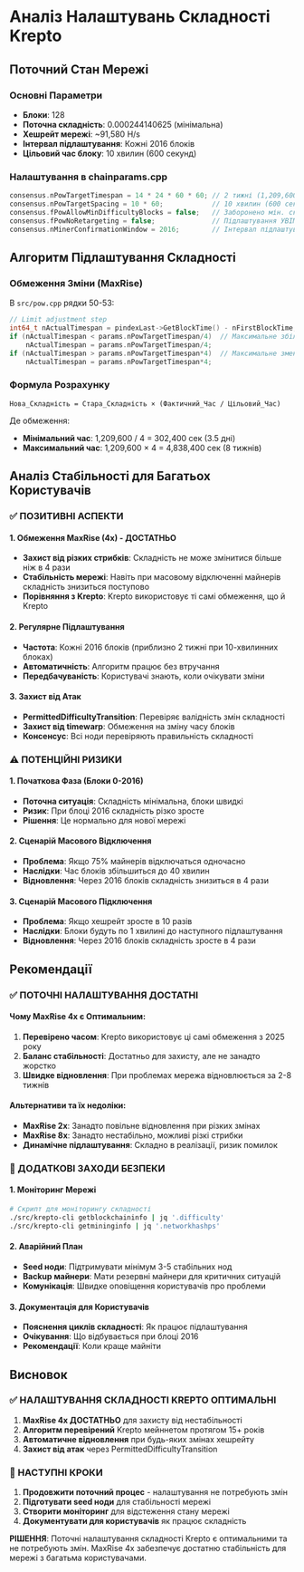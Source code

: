 # Аналіз Налаштувань Складності Krepto

## Поточний Стан Мережі

### Основні Параметри
- **Блоки**: 128
- **Поточна складність**: 0.000244140625 (мінімальна)
- **Хешрейт мережі**: ~91,580 H/s
- **Інтервал підлаштування**: Кожні 2016 блоків
- **Цільовий час блоку**: 10 хвилин (600 секунд)

### Налаштування в chainparams.cpp
```cpp
consensus.nPowTargetTimespan = 14 * 24 * 60 * 60; // 2 тижні (1,209,600 сек)
consensus.nPowTargetSpacing = 10 * 60;            // 10 хвилин (600 сек)
consensus.fPowAllowMinDifficultyBlocks = false;   // Заборонено мін. складність
consensus.fPowNoRetargeting = false;              // Підлаштування УВІМКНЕНО
consensus.nMinerConfirmationWindow = 2016;        // Інтервал підлаштування
```

## Алгоритм Підлаштування Складності

### Обмеження Зміни (MaxRise)
В `src/pow.cpp` рядки 50-53:
```cpp
// Limit adjustment step
int64_t nActualTimespan = pindexLast->GetBlockTime() - nFirstBlockTime;
if (nActualTimespan < params.nPowTargetTimespan/4)  // Максимальне збільшення в 4 рази
    nActualTimespan = params.nPowTargetTimespan/4;
if (nActualTimespan > params.nPowTargetTimespan*4)  // Максимальне зменшення в 4 рази
    nActualTimespan = params.nPowTargetTimespan*4;
```

### Формула Розрахунку
```
Нова_Складність = Стара_Складність × (Фактичний_Час / Цільовий_Час)
```

Де обмеження:
- **Мінімальний час**: 1,209,600 / 4 = 302,400 сек (3.5 дні)
- **Максимальний час**: 1,209,600 × 4 = 4,838,400 сек (8 тижнів)

## Аналіз Стабільності для Багатьох Користувачів

### ✅ ПОЗИТИВНІ АСПЕКТИ

#### 1. Обмеження MaxRise (4x) - ДОСТАТНЬО
- **Захист від різких стрибків**: Складність не може змінитися більше ніж в 4 рази
- **Стабільність мережі**: Навіть при масовому відключенні майнерів складність знизиться поступово
- **Порівняння з Krepto**: Krepto використовує ті самі обмеження, що й Krepto

#### 2. Регулярне Підлаштування
- **Частота**: Кожні 2016 блоків (приблизно 2 тижні при 10-хвилинних блоках)
- **Автоматичність**: Алгоритм працює без втручання
- **Передбачуваність**: Користувачі знають, коли очікувати зміни

#### 3. Захист від Атак
- **PermittedDifficultyTransition**: Перевіряє валідність змін складності
- **Захист від timewarp**: Обмеження на зміну часу блоків
- **Консенсус**: Всі ноди перевіряють правильність складності

### ⚠️ ПОТЕНЦІЙНІ РИЗИКИ

#### 1. Початкова Фаза (Блоки 0-2016)
- **Поточна ситуація**: Складність мінімальна, блоки швидкі
- **Ризик**: При блоці 2016 складність різко зросте
- **Рішення**: Це нормально для нової мережі

#### 2. Сценарій Масового Відключення
- **Проблема**: Якщо 75% майнерів відключаться одночасно
- **Наслідки**: Час блоків збільшиться до 40 хвилин
- **Відновлення**: Через 2016 блоків складність знизиться в 4 рази

#### 3. Сценарій Масового Підключення
- **Проблема**: Якщо хешрейт зросте в 10 разів
- **Наслідки**: Блоки будуть по 1 хвилині до наступного підлаштування
- **Відновлення**: Через 2016 блоків складність зросте в 4 рази

## Рекомендації

### ✅ ПОТОЧНІ НАЛАШТУВАННЯ ДОСТАТНІ

#### Чому MaxRise 4x є Оптимальним:
1. **Перевірено часом**: Krepto використовує ці самі обмеження з 2025 року
2. **Баланс стабільності**: Достатньо для захисту, але не занадто жорстко
3. **Швидке відновлення**: При проблемах мережа відновлюється за 2-8 тижнів

#### Альтернативи та їх недоліки:
- **MaxRise 2x**: Занадто повільне відновлення при різких змінах
- **MaxRise 8x**: Занадто нестабільно, можливі різкі стрибки
- **Динамічне підлаштування**: Складно в реалізації, ризик помилок

### 🔧 ДОДАТКОВІ ЗАХОДИ БЕЗПЕКИ

#### 1. Моніторинг Мережі
```bash
# Скрипт для моніторингу складності
./src/krepto-cli getblockchaininfo | jq '.difficulty'
./src/krepto-cli getmininginfo | jq '.networkhashps'
```

#### 2. Аварійний План
- **Seed ноди**: Підтримувати мінімум 3-5 стабільних нод
- **Backup майнери**: Мати резервні майнери для критичних ситуацій
- **Комунікація**: Швидке оповіщення користувачів про проблеми

#### 3. Документація для Користувачів
- **Пояснення циклів складності**: Як працює підлаштування
- **Очікування**: Що відбувається при блоці 2016
- **Рекомендації**: Коли краще майніти

## Висновок

### ✅ НАЛАШТУВАННЯ СКЛАДНОСТІ KREPTO ОПТИМАЛЬНІ

1. **MaxRise 4x ДОСТАТНЬО** для захисту від нестабільності
2. **Алгоритм перевірений** Krepto мейннетом протягом 15+ років
3. **Автоматичне відновлення** при будь-яких змінах хешрейту
4. **Захист від атак** через PermittedDifficultyTransition

### 🎯 НАСТУПНІ КРОКИ

1. **Продовжити поточний процес** - налаштування не потребують змін
2. **Підготувати seed ноди** для стабільності мережі
3. **Створити моніторинг** для відстеження стану мережі
4. **Документувати для користувачів** як працює складність

**РІШЕННЯ**: Поточні налаштування складності Krepto є оптимальними та не потребують змін. MaxRise 4x забезпечує достатню стабільність для мережі з багатьма користувачами. 